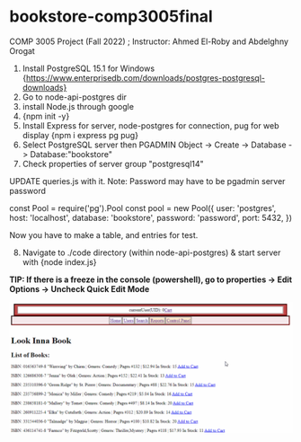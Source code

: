 # bookstore-comp3005final
COMP 3005 Project (Fall 2022) ; Instructor: Ahmed El-Roby and Abdelghny Orogat

1. Install PostgreSQL 15.1 for Windows {https://www.enterprisedb.com/downloads/postgres-postgresql-downloads}
2. Go to node-api-postgres dir
3. install Node.js through google
4. {npm init -y}
5. Install Express for server, node-postgres for connection, pug for web display {npm i express pg pug}
6. Select PostgreSQL server then PGADMIN Object -> Create -> Database -> Database:"bookstore"
7. Check properties of server group "postgresql14"


UPDATE queries.js with it.
Note: Password may have to be pgadmin server password

const Pool = require('pg').Pool
const pool = new Pool({
  user: 'postgres',
  host: 'localhost',
  database: 'bookstore',
  password: 'password',
  port: 5432,
})

Now you have to make a table, and entries for test.

8. Navigate to ./code directory (within node-api-postgres) & start server with {node index.js}



**TIP: If there is a freeze in the console (powershell), go to properties -> Edit Options -> Uncheck Quick Edit Mode**


<img alt="owner_view" width="600" src="./gifs/owner_view.gif">
